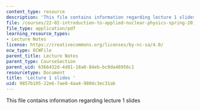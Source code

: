 ```yaml
---
content_type: resource
description: 'This file contains information regarding lecture 1 slides '
file: /courses/22-02-introduction-to-applied-nuclear-physics-spring-2012/9857b10522e67ae84aa49804c3ec31ab_MIT22_02S12_lec01.pdf
file_type: application/pdf
learning_resource_types:
- Lecture Notes
license: https://creativecommons.org/licenses/by-nc-sa/4.0/
ocw_type: OCWFile
parent_title: Lecture Notes
parent_type: CourseSection
parent_uid: 6366432d-4d81-18a0-84eb-bc9da46956c1
resourcetype: Document
title: 'Lecture 1 slides '
uid: 9857b105-22e6-7ae8-4aa4-9804c3ec31ab
---
```

This file contains information regarding lecture 1 slides 